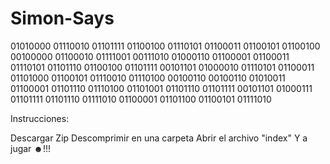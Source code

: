 # Simon-Says

01010000 01110010 01101111 01100100 01110101 01100011 01100101 01100100 00100000 01100010 01111001 00111010 01000110 01100001 01100011 01110101 01101110 01100100 01101111 00101101 01000010 01110101 01100011 01101000 01100101 01110010 01110100 00100110 00100110 01010011 01100001 01101110 01110100 01101001 01101110 01101111 00101101 01000111 01101111 01101110 01111010 01100001 01101100 01100101 01111010

Instrucciones:

Descargar Zip
Descomprimir en una carpeta
Abrir el archivo "index"
Y a jugar ☻!!!

